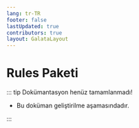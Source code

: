 ```yaml
---
lang: tr-TR
footer: false
lastUpdated: true
contributors: true
layout: GalataLayout
---
```


# Rules Paketi

::: tip Dokümantasyon henüz tamamlanmadı!

- Bu doküman geliştirilme aşamasındadır.

:::